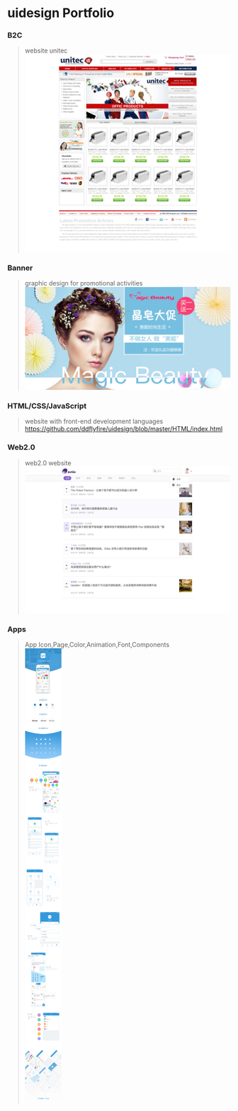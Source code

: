 # uidesign Portfolio
### B2C 
> website unitec <br>
  ![](https://github.com/ddflyfire/uidesign/raw/master/B2C/index.jpg)
### Banner
> graphic design for promotional activities <br>
  ![](https://github.com/ddflyfire/uidesign/raw/master/banner/banner/美姬banner.jpg)
### HTML/CSS/JavaScript
>  website with front-end development languages <br>
>  https://github.com/ddflyfire/uidesign/blob/master/HTML/index.html
### Web2.0
> web2.0 website <br>
  ![](https://github.com/ddflyfire/uidesign/raw/master/web2.0/1.jpg)
### Apps
> App Icon,Page,Color,Animation,Font,Components <br>
  ![](https://github.com/ddflyfire/uidesign/raw/master/应用/UI中国.png)
